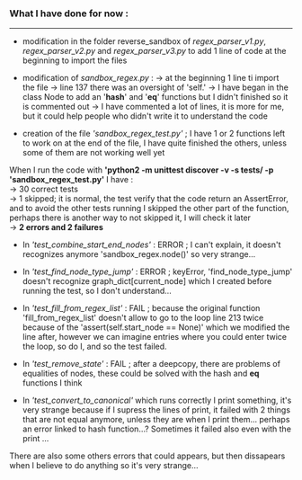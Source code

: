 ### What I have done for now :
***

- modification in the folder reverse_sandbox of *regex_parser_v1.py*, *regex_parser_v2.py* and *regex_parser_v3.py* to add 1 line of code at the beginning to import the files
- modification of *sandbox_regex.py* :
    -> at the beginning 1 line ti import the file
    -> line 137 there was an oversight of 'self.'
    -> I have began in the class Node to add an '__hash__' and '__eq__' functions but I didn't finished so it is commented out
    -> I have commented a lot of lines, it is more for me, but it could help people who didn't write it to understand the code
    
- creation of the file *'sandbox_regex_test.py'* ; I have 1 or 2 functions left to work on at the end of the file, I have quite finished the others, unless some of them are not working well yet

When I run the code with **'python2 -m unittest discover -v -s tests/ -p 'sandbox_regex_test.py'** I have :  
    -> 30 correct tests  
    -> 1 skipped; it is normal, the test verify that the code return an AssertError, and to avoid the other tests running I skipped the other part of the function, perhaps there is another way to not skipped it, I will check it later  
    -> **2 errors and 2 failures**  
   
   
- In *'test_combine_start_end_nodes'* : ERROR ; I can't explain, it doesn't recognizes anymore 'sandbox_regex.node()' so very strange...
- In *'test_find_node_type_jump'* : ERROR ; keyError, 'find_node_type_jump' doesn't recognize graph_dict[current_node] which I created before running the test, so I don't understand...
- In *'test_fill_from_regex_list'* : FAIL ; because the original function 'fill_from_regex_list' doesn't allow to go to the loop line 213 twice because of the 'assert(self.start_node == None)' which we modified the line after, however we can imagine entries where you could enter twice the loop, so do I, and so the test failed.
- In *'test_remove_state'* : FAIL ; after a deepcopy, there are problems of equalities of nodes, these could be solved with the hash and __eq__ functions I think

- In *'test_convert_to_canonical'* which runs correctly I print something, it's very strange because if I supress the lines of print, it failed with 2 things that are not equal anymore, unless they are when I print them... perhaps an error linked to hash function...? Sometimes it failed also even with the print ...

There are also some others errors that could appears, but then dissapears when I believe to do anything so it's very strange...
